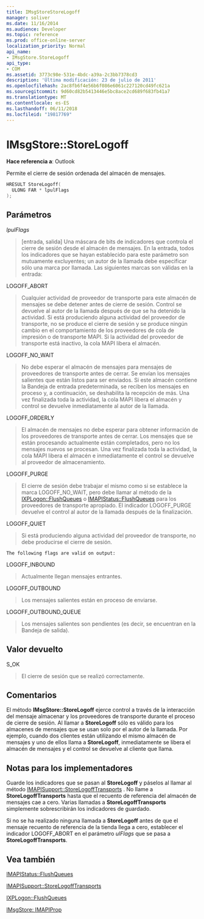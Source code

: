 ```yaml
---
title: IMsgStoreStoreLogoff
manager: soliver
ms.date: 11/16/2014
ms.audience: Developer
ms.topic: reference
ms.prod: office-online-server
localization_priority: Normal
api_name:
- IMsgStore.StoreLogoff
api_type:
- COM
ms.assetid: 3773c98e-531e-4bdc-a39a-2c3bb7378cd3
description: 'Última modificación: 23 de julio de 2011'
ms.openlocfilehash: 2ac8fb6f4e56b6f086e6061c227120cd49fc621a
ms.sourcegitcommit: 9d60cd82b5413446e5bc8ace2cd689f683fb41a7
ms.translationtype: MT
ms.contentlocale: es-ES
ms.lasthandoff: 06/11/2018
ms.locfileid: "19817769"
---
```

# <a name="imsgstorestorelogoff"></a>IMsgStore::StoreLogoff

  
  
**Hace referencia a**: Outlook 
  
Permite el cierre de sesión ordenada del almacén de mensajes.
  
```cpp
HRESULT StoreLogoff(
  ULONG FAR * lpulFlags
);
```

## <a name="parameters"></a>Parámetros

 _lpulFlags_
  
> [entrada, salida] Una máscara de bits de indicadores que controla el cierre de sesión desde el almacén de mensajes. En la entrada, todos los indicadores que se hayan establecido para este parámetro son mutuamente excluyentes; un autor de la llamada debe especificar sólo una marca por llamada. Las siguientes marcas son válidas en la entrada:
    
LOGOFF_ABORT 
  
> Cualquier actividad de proveedor de transporte para este almacén de mensajes se debe detener antes de cierre de sesión. Control se devuelve al autor de la llamada después de que se ha detenido la actividad. Si está produciendo alguna actividad del proveedor de transporte, no se produce el cierre de sesión y se produce ningún cambio en el comportamiento de los proveedores de cola de impresión o de transporte MAPI. Si la actividad del proveedor de transporte está inactivo, la cola MAPI libera el almacén. 
    
LOGOFF_NO_WAIT 
  
> No debe esperar el almacén de mensajes para mensajes de proveedores de transporte antes de cerrar. Se envían los mensajes salientes que están listos para ser enviados. Si este almacén contiene la Bandeja de entrada predeterminada, se reciben los mensajes en proceso y, a continuación, se deshabilita la recepción de más. Una vez finalizada toda la actividad, la cola MAPI libera el almacén y control se devuelve inmediatamente al autor de la llamada. 
    
LOGOFF_ORDERLY 
  
> El almacén de mensajes no debe esperar para obtener información de los proveedores de transporte antes de cerrar. Los mensajes que se están procesando actualmente están completados, pero no los mensajes nuevos se procesan. Una vez finalizada toda la actividad, la cola MAPI libera el almacén e inmediatamente el control se devuelve al proveedor de almacenamiento. 
    
LOGOFF_PURGE 
  
> El cierre de sesión debe trabajar el mismo como si se establece la marca LOGOFF_NO_WAIT, pero debe llamar al método de la [IXPLogon::FlushQueues](ixplogon-flushqueues.md) o [IMAPIStatus::FlushQueues](imapistatus-flushqueues.md) para los proveedores de transporte apropiado. El indicador LOGOFF_PURGE devuelve el control al autor de la llamada después de la finalización. 
    
LOGOFF_QUIET 
  
> Si está produciendo alguna actividad del proveedor de transporte, no debe producirse el cierre de sesión.
    
    The following flags are valid on output:
    
LOGOFF_INBOUND 
  
> Actualmente llegan mensajes entrantes.
    
LOGOFF_OUTBOUND 
  
> Los mensajes salientes están en proceso de enviarse.
    
LOGOFF_OUTBOUND_QUEUE 
  
> Los mensajes salientes son pendientes (es decir, se encuentran en la Bandeja de salida).
    
## <a name="return-value"></a>Valor devuelto

S_OK 
  
> El cierre de sesión que se realizó correctamente.
    
## <a name="remarks"></a>Comentarios

El método **IMsgStore::StoreLogoff** ejerce control a través de la interacción del mensaje almacenar y los proveedores de transporte durante el proceso de cierre de sesión. Al llamar a **StoreLogoff** sólo es válido para los almacenes de mensajes que se usan solo por el autor de la llamada. Por ejemplo, cuando dos clientes están utilizando el mismo almacén de mensajes y uno de ellos llama a **StoreLogoff**, inmediatamente se libera el almacén de mensajes y el control se devuelve al cliente que llama.
  
## <a name="notes-to-implementers"></a>Notas para los implementadores

Guarde los indicadores que se pasan al **StoreLogoff** y páselos al llamar al método [IMAPISupport::StoreLogoffTransports](imapisupport-storelogofftransports.md) . No llame a **StoreLogoffTransports** hasta que el recuento de referencia del almacén de mensajes cae a cero. Varias llamadas a **StoreLogoffTransports** simplemente sobrescribirán los indicadores de guardado. 
  
Si no se ha realizado ninguna llamada a **StoreLogoff** antes de que el mensaje recuento de referencia de la tienda llega a cero, establecer el indicador LOGOFF_ABORT en el parámetro _ulFlags_ que se pasa a **StoreLogoffTransports**.
  
## <a name="see-also"></a>Vea también



[IMAPIStatus::FlushQueues](imapistatus-flushqueues.md)
  
[IMAPISupport::StoreLogoffTransports](imapisupport-storelogofftransports.md)
  
[IXPLogon::FlushQueues](ixplogon-flushqueues.md)
  
[IMsgStore: IMAPIProp](imsgstoreimapiprop.md)

